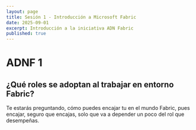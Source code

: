 ```yaml
---
layout: page
title: Sesión 1 - Introducción a Microsoft Fabric
date: 2025-09-01
excerpt: Introducción a la iniciativa ADN Fabric
published: true
---
```

# ADNF 1

## ¿Qué roles se adoptan al trabajar en entorno Fabric?

Te estarás preguntando, cómo puedes encajar tu en el mundo Fabric, pues
encajar, seguro que encajas, solo que va a depender un poco del rol que
desempeñas.
